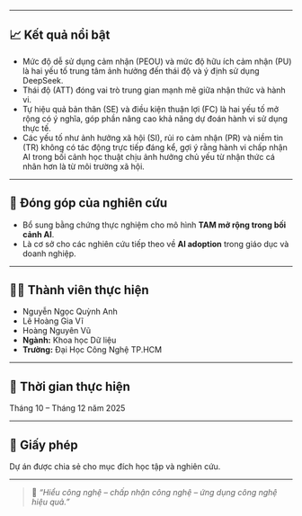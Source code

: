 
---

## 📈 Kết quả nổi bật
- Mức độ dễ sử dụng cảm nhận (PEOU) và mức độ hữu ích cảm nhận (PU) là hai yếu tố trung tâm ảnh
hưởng đến thái độ và ý định sử dụng DeepSeek.  
- Thái độ (ATT) đóng vai trò trung gian mạnh mẽ giữa nhận thức và hành vi.  
- Tự hiệu quả bản thân (SE) và điều kiện thuận lợi (FC) là hai yếu tố mở rộng có ý nghĩa, góp phần nâng
cao khả năng dự đoán hành vi sử dụng thực tế.
- Các yếu tố như ảnh hưởng xã hội (SI), rủi ro cảm nhận (PR) và niềm tin (TR) không có tác động trực
tiếp đáng kể, gợi ý rằng hành vi chấp nhận AI trong bối cảnh học thuật chịu ảnh hưởng chủ yếu từ nhận
thức cá nhân hơn là từ môi trường xã hội.  

---

## 🧩 Đóng góp của nghiên cứu
- Bổ sung bằng chứng thực nghiệm cho mô hình **TAM mở rộng trong bối cảnh AI**.    
- Là cơ sở cho các nghiên cứu tiếp theo về **AI adoption** trong giáo dục và doanh nghiệp.

---

## 👩‍💻 Thành viên thực hiện
- Nguyễn Ngọc Quỳnh Anh  
- Lê Hoàng Gia Vĩ
- Hoàng Nguyên Vũ 
- **Ngành:** Khoa học Dữ liệu  
- **Trường:** Đại Học Công Nghệ TP.HCM  

---

## 📅 Thời gian thực hiện
Tháng 10 – Tháng 12 năm 2025

---

## 📜 Giấy phép
Dự án được chia sẻ cho mục đích học tập và nghiên cứu.  

---
> 💬 *“Hiểu công nghệ – chấp nhận công nghệ – ứng dụng công nghệ hiệu quả.”*
